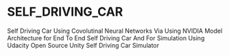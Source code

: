 # SELF_DRIVING_CAR
Self Driving Car Using Covolutinal Neural Networks Via Using NVIDIA Model Architecture for End To End Self Driving Car And For Simulation Using Udacity Open Source Unity Self Driving Car Simulator
